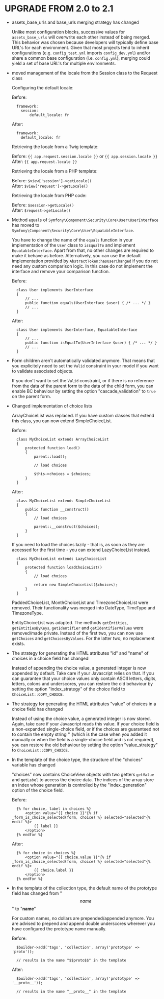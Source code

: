 UPGRADE FROM 2.0 to 2.1
=======================

* assets_base_urls and base_urls merging strategy has changed

    Unlike most configuration blocks, successive values for
    ``assets_base_urls`` will overwrite each other instead of being merged.
    This behavior was chosen because developers will typically define base
    URL's for each environment. Given that most projects tend to inherit
    configurations (e.g. ``config_test.yml`` imports ``config_dev.yml``)
    and/or share a common base configuration (i.e. ``config.yml``), merging
    could yield a set of base URL's for multiple environments.

* moved management of the locale from the Session class to the Request class

    Configuring the default locale:

    Before:

        framework:
          session:
              default_locale: fr

    After:

        framework:
          default_locale: fr

    Retrieving the locale from a Twig template:

    Before: `{{ app.request.session.locale }}` or `{{ app.session.locale }}`  
    After: `{{ app.request.locale }}`

    Retrieving the locale from a PHP template:

    Before: `$view['session']->getLocale()`  
    After: `$view['request']->getLocale()`

    Retrieving the locale from PHP code:

    Before: `$session->getLocale()`  
    After: `$request->getLocale()`

* Method `equals` of `Symfony\Component\Security\Core\User\UserInterface` has
  moved to `Symfony\Component\Security\Core\User\EquatableInterface`.

    You have to change the name of the `equals` function in your implementation
    of the `User` class to `isEqualTo` and implement `EquatableInterface`.
    Apart from that, no other changes are required to make it behave as before.
    Alternatively, you can use the default implementation provided
    by `AbstractToken:hasUserChanged` if you do not need any custom comparison logic.
    In this case do not implement the interface and remove your comparison function.

    Before:

        class User implements UserInterface
        {
            // ...
            public function equals(UserInterface $user) { /* ... */ }
            // ...
        }

    After:

        class User implements UserInterface, EquatableInterface
        {
            // ...
            public function isEqualTo(UserInterface $user) { /* ... */ }
            // ...
        }

* Form children aren't automatically validated anymore. That means that you
  explicitely need to set the `Valid` constraint in your model if you want to
  validate associated objects.

    If you don't want to set the `Valid` constraint, or if there is no reference
    from the data of the parent form to the data of the child form, you can
    enable BC behaviour by setting the option "cascade_validation" to `true` on
    the parent form.

* Changed implementation of choice lists

    ArrayChoiceList was replaced. If you have custom classes that extend
    this class, you can now extend SimpleChoiceList.

    Before:

        class MyChoiceList extends ArrayChoiceList
        {
            protected function load()
            {
                parent::load();

                // load choices

                $this->choices = $choices;
            }
        }

    After:

        class MyChoiceList extends SimpleChoiceList
        {
            public function __construct()
            {
                // load choices

                parent::__construct($choices);
            }
        }

    If you need to load the choices lazily - that is, as soon as they are
    accessed for the first time -  you can extend LazyChoiceList instead.

        class MyChoiceList extends LazyChoiceList
        {
            protected function loadChoiceList()
            {
                // load choices

                return new SimpleChoiceList($choices);
            }
        }

    PaddedChoiceList, MonthChoiceList and TimezoneChoiceList were removed.
    Their functionality was merged into DateType, TimeType and
    TimezoneType.

    EntityChoiceList was adapted. The methods `getEntities`,
    `getEntitiesByKeys`, `getIdentifier` and `getIdentifierValues` were
    removed/made private. Instead of the first two, you can now use
    `getChoices` and `getChoicesByValues`. For the latter two, no
    replacement exists.

* The strategy for generating the HTML attributes "id" and "name"
  of choices in a choice field has changed
  
    Instead of appending the choice value, a generated integer is now appended
    by default. Take care if your Javascript relies on that. If you can
    guarantee that your choice values only contain ASCII letters, digits,
    letters, colons and underscores, you can restore the old behaviour by
    setting the option "index_strategy" of the choice field to
    `ChoiceList::COPY_CHOICE`.

* The strategy for generating the HTML attributes "value" of choices in a
  choice field has changed
  
    Instead of using the choice value, a generated integer is now stored.
    Again, take care if your Javascript reads this value. If your choice field
    is a non-expanded single-choice field, or if the choices are guaranteed not
    to contain the empty string '' (which is the case when you added it manually
    or when the field is a single-choice field and is not required), you can
    restore the old behaviour by setting the option "value_strategy" to
    `ChoiceList::COPY_CHOICE`.

* In the template of the choice type, the structure of the "choices" variable
  has changed

    "choices" now contains ChoiceView objects with two getters `getValue`
    and `getLabel` to access the choice data. The indices of the array
    store an index whose generation is controlled by the "index_generation"
    option of the choice field.

    Before:

        {% for choice, label in choices %}
            <option value="{{ choice }}"{% if _form_is_choice_selected(form, choice) %} selected="selected"{% endif %}>
                {{ label }}
            </option>
        {% endfor %}

    After:

        {% for choice in choices %}
            <option value="{{ choice.value }}"{% if _form_is_choice_selected(form, choice) %} selected="selected"{% endif %}>
                {{ choice.label }}
            </option>
        {% endfor %}

* In the template of the collection type, the default name of the prototype
  field has changed from "$$name$$" to "__name__"

    For custom names, no dollars are prepended/appended anymore. You are advised
    to prepend and append double underscores wherever you have configured the
    prototype name manually.

    Before:

        $builder->add('tags', 'collection', array('prototype' => 'proto'));

        // results in the name "$$proto$$" in the template

    After:

        $builder->add('tags', 'collection', array('prototype' => '__proto__'));

        // results in the name "__proto__" in the template
